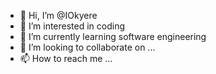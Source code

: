 - 👋 Hi, I’m @IOkyere
- 👀 I’m interested in coding 
- 🌱 I’m currently learning  software engineering 
- 💞️ I’m looking to collaborate on ...
- 📫 How to reach me ...

<!---
IOkyere/IOkyere is a ✨ special ✨ repository because its `README.md` (this file) appears on your GitHub profile.
You can click the Preview link to take a look at your changes.
--->
